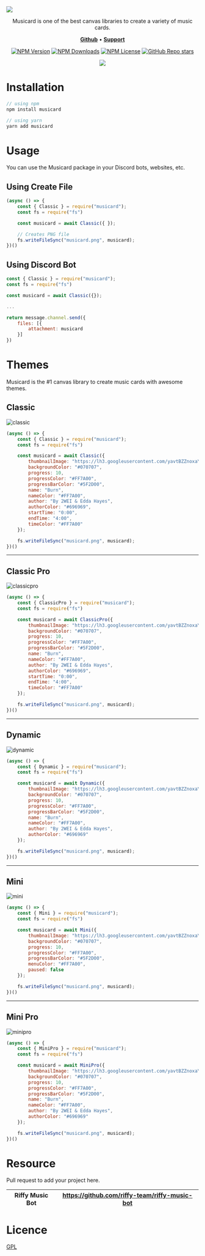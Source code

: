 <img src="https://ik.imagekit.io/unburn/Musicard.svg" />

<p align="center">Musicard is one of the best canvas libraries to create a variety of music cards.</p>

<p align="center">
    <a href="https://github.com/unburn/musicard/"><b>Github</b></a> •
    <a href="https://discord.gg/66uGX7t4ww"><b>Support</b></a>
</p>

<div align="center">

[![NPM Version](https://img.shields.io/npm/v/musicard?style=flat-square&color=%23FF7A00)](https://www.npmjs.com/package/musicard)
[![NPM Downloads](https://img.shields.io/npm/dw/musicard?style=flat-square&color=%23FF7A00)](https://www.npmjs.com/package/musicard)
[![NPM License](https://img.shields.io/npm/l/musicard?style=flat-square&color=%23FF7A00)](https://github.com/unburn/musicard/blob/main/LICENSE)
[![GitHub Repo stars](https://img.shields.io/github/stars/unburn/musicard?style=flat-square&color=%23FF7A00)](https://github.com/unburn/musicard)

</div>

<div align="center">
<a href="https://github.com/sponsors/flameface"><img src="https://ik.imagekit.io/unburn/SupportMusicard.svg"/></a>
</div>

# Installation
```js
// using npm
npm install musicard

// using yarn
yarn add musicard
```

# Usage
You can use the Musicard package in your Discord bots, websites, etc.

## Using Create File
```js
(async () => {
    const { Classic } = require("musicard");
    const fs = require("fs")

    const musicard = await Classic({ });

    // Creates PNG file
    fs.writeFileSync("musicard.png", musicard);
})()
```

## Using Discord Bot
```js
const { Classic } = require("musicard");
const fs = require("fs")

const musicard = await Classic({});

...

return message.channel.send({
    files: [{
        attachment: musicard
    }]
})
```

# Themes
Musicard is the #1 canvas library to create music cards with awesome themes.

## Classic

![classic](https://ik.imagekit.io/unburn/Classic.svg)

```js
(async () => {
    const { Classic } = require("musicard");
    const fs = require("fs")

    const musicard = await Classic({
        thumbnailImage: "https://lh3.googleusercontent.com/yavtBZZnoxaY21GSS_VIKSg0mvzu1b0r6arH8xvWVskoMaZ5ww3iDMgBNujnIWCt7MOkDsrKapSGCfc=w544-h544-l90-rj",
        backgroundColor: "#070707",
        progress: 10,
        progressColor: "#FF7A00",
        progressBarColor: "#5F2D00",
        name: "Burn",
        nameColor: "#FF7A00",
        author: "By 2WEI & Edda Hayes",
        authorColor: "#696969",
        startTime: "0:00",
        endTime: "4:00",
        timeColor: "#FF7A00"
    });

    fs.writeFileSync("musicard.png", musicard);
})()
```

***

## Classic Pro

![classicpro](https://ik.imagekit.io/unburn/ClassicPro.svg)

```js
(async () => {
    const { ClassicPro } = require("musicard");
    const fs = require("fs")

    const musicard = await ClassicPro({
        thumbnailImage: "https://lh3.googleusercontent.com/yavtBZZnoxaY21GSS_VIKSg0mvzu1b0r6arH8xvWVskoMaZ5ww3iDMgBNujnIWCt7MOkDsrKapSGCfc=w544-h544-l90-rj",
        backgroundColor: "#070707",
        progress: 10,
        progressColor: "#FF7A00",
        progressBarColor: "#5F2D00",
        name: "Burn",
        nameColor: "#FF7A00",
        author: "By 2WEI & Edda Hayes",
        authorColor: "#696969",
        startTime: "0:00",
        endTime: "4:00",
        timeColor: "#FF7A00"
    });

    fs.writeFileSync("musicard.png", musicard);
})()
```

***

## Dynamic

![dynamic](https://ik.imagekit.io/unburn/Dynamic.svg)

```js
(async () => {
    const { Dynamic } = require("musicard");
    const fs = require("fs")

    const musicard = await Dynamic({
        thumbnailImage: "https://lh3.googleusercontent.com/yavtBZZnoxaY21GSS_VIKSg0mvzu1b0r6arH8xvWVskoMaZ5ww3iDMgBNujnIWCt7MOkDsrKapSGCfc=w544-h544-l90-rj",
        backgroundColor: "#070707",
        progress: 10,
        progressColor: "#FF7A00",
        progressBarColor: "#5F2D00",
        name: "Burn",
        nameColor: "#FF7A00",
        author: "By 2WEI & Edda Hayes",
        authorColor: "#696969"
    });

    fs.writeFileSync("musicard.png", musicard);
})()
```

***

## Mini

![mini](https://ik.imagekit.io/unburn/Mini.svg)

```js
(async () => {
    const { Mini } = require("musicard");
    const fs = require("fs")

    const musicard = await Mini({
        thumbnailImage: "https://lh3.googleusercontent.com/yavtBZZnoxaY21GSS_VIKSg0mvzu1b0r6arH8xvWVskoMaZ5ww3iDMgBNujnIWCt7MOkDsrKapSGCfc=w544-h544-l90-rj",
        backgroundColor: "#070707",
        progress: 10,
        progressColor: "#FF7A00",
        progressBarColor: "#5F2D00",
        menuColor: "#FF7A00",
        paused: false
    });

    fs.writeFileSync("musicard.png", musicard);
})()
```

***

## Mini Pro

![minipro](https://ik.imagekit.io/unburn/MiniPro.svg)

```js
(async () => {
    const { MiniPro } = require("musicard");
    const fs = require("fs")

    const musicard = await MiniPro({
        thumbnailImage: "https://lh3.googleusercontent.com/yavtBZZnoxaY21GSS_VIKSg0mvzu1b0r6arH8xvWVskoMaZ5ww3iDMgBNujnIWCt7MOkDsrKapSGCfc=w544-h544-l90-rj",
        backgroundColor: "#070707",
        progress: 10,
        progressColor: "#FF7A00",
        progressBarColor: "#5F2D00",
        name: "Burn",
        nameColor: "#FF7A00",
        author: "By 2WEI & Edda Hayes",
        authorColor: "#696969"
    });

    fs.writeFileSync("musicard.png", musicard);
})()
```

# Resource
Pull request to add your project here.

| Riffy Music Bot | https://github.com/riffy-team/riffy-music-bot |
| --------------- | --------------------------------------------- |

# Licence
[GPL](https://github.com/unburn/musicard/blob/main/LICENSE)
